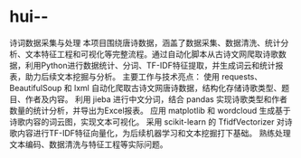 # hui--
诗词数据采集与处理
本项目围绕唐诗数据，涵盖了数据采集、数据清洗、统计分析、文本特征工程和可视化等完整流程。通过自动化脚本从古诗文网爬取诗歌数据，利用Python进行数据统计、分词、TF-IDF特征提取，并生成词云和统计报表，助力后续文本挖掘与分析。
主要工作与技术亮点：
使用 requests、BeautifulSoup 和 lxml 自动化爬取古诗文网唐诗数据，结构化存储诗歌类型、题目、作者及内容。
利用 jieba 进行中文分词，结合 pandas 实现诗歌类型和作者数量的统计分析，并导出为Excel报表。
应用 matplotlib 和 wordcloud 生成基于诗歌内容的词云图，实现文本可视化。
采用 scikit-learn 的 TfidfVectorizer 对诗歌内容进行TF-IDF特征向量化，为后续机器学习和文本挖掘打下基础。
熟练处理文本编码、数据清洗与特征工程等实际问题。
